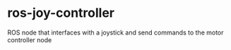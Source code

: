 # ros-joy-controller
ROS node that interfaces with a joystick and send commands to the motor controller node
